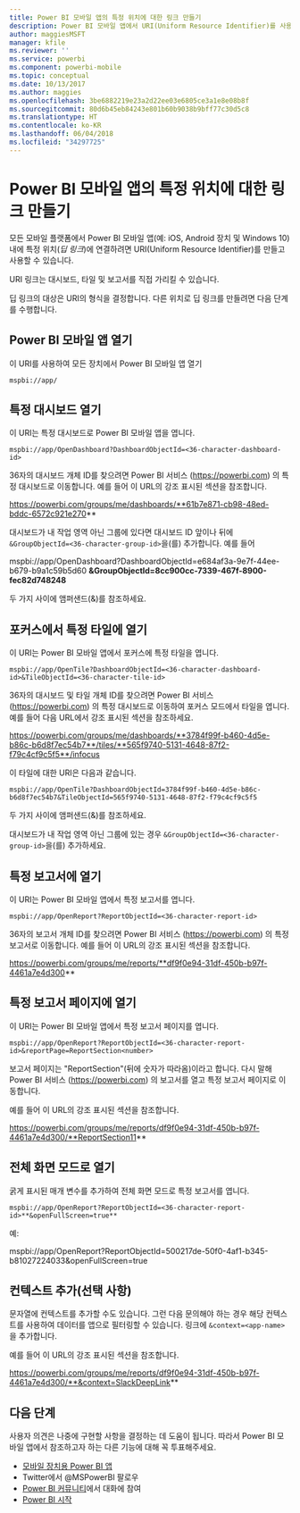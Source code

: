 ```yaml
---
title: Power BI 모바일 앱의 특정 위치에 대한 링크 만들기
description: Power BI 모바일 앱에서 URI(Uniform Resource Identifier)를 사용하여 특정 대시보드, 타일 또는 보고서에 대한 딥 링크를 만드는 방법에 대해 알아봅니다.
author: maggiesMSFT
manager: kfile
ms.reviewer: ''
ms.service: powerbi
ms.component: powerbi-mobile
ms.topic: conceptual
ms.date: 10/13/2017
ms.author: maggies
ms.openlocfilehash: 3be6882219e23a2d22ee03e6805ce3a1e8e08b8f
ms.sourcegitcommit: 80d6b45eb84243e801b60b9038b9bff77c30d5c8
ms.translationtype: HT
ms.contentlocale: ko-KR
ms.lasthandoff: 06/04/2018
ms.locfileid: "34297725"
---
```

# <a name="create-a-link-to-a-specific-location-in-the-power-bi-mobile-apps"></a>Power BI 모바일 앱의 특정 위치에 대한 링크 만들기
모든 모바일 플랫폼에서 Power BI 모바일 앱(예: iOS, Android 장치 및 Windows 10) 내에 특정 위치(*딥 링크*)에 연결하려면 URI(Uniform Resource Identifier)를 만들고 사용할 수 있습니다.

URI 링크는 대시보드, 타일 및 보고서를 직접 가리킬 수 있습니다.

딥 링크의 대상은 URI의 형식을 결정합니다. 다른 위치로 딥 링크를 만들려면 다음 단계를 수행합니다. 

## <a name="open-the-power-bi-mobile-app"></a>Power BI 모바일 앱 열기
이 URI를 사용하여 모든 장치에서 Power BI 모바일 앱 열기

    mspbi://app/


## <a name="open-to-a-specific-dashboard"></a>특정 대시보드 열기
이 URI는 특정 대시보드로 Power BI 모바일 앱을 엽니다.

    mspbi://app/OpenDashboard?DashboardObjectId=<36-character-dashboard-id>

36자의 대시보드 개체 ID를 찾으려면 Power BI 서비스 (https://powerbi.com) 의 특정 대시보드로 이동합니다. 예를 들어 이 URL의 강조 표시된 섹션을 참조합니다.

https://powerbi.com/groups/me/dashboards/**61b7e871-cb98-48ed-bddc-6572c921e270**

대시보드가 내 작업 영역 아닌 그룹에 있다면 대시보드 ID 앞이나 뒤에 `&GroupObjectId=<36-character-group-id>`을(를) 추가합니다. 예를 들어 

mspbi://app/OpenDashboard?DashboardObjectId=e684af3a-9e7f-44ee-b679-b9a1c59b5d60 **&GroupObjectId=8cc900cc-7339-467f-8900-fec82d748248**

두 가지 사이에 앰퍼샌드(&)를 참조하세요.

## <a name="open-to-a-specific-tile-in-focus"></a>포커스에서 특정 타일에 열기
이 URI는 Power BI 모바일 앱에서 포커스에 특정 타일을 엽니다.

    mspbi://app/OpenTile?DashboardObjectId=<36-character-dashboard-id>&TileObjectId=<36-character-tile-id>

36자의 대시보드 및 타일 개체 ID를 찾으려면 Power BI 서비스 (https://powerbi.com) 의 특정 대시보드로 이동하여 포커스 모드에서 타일을 엽니다. 예를 들어 다음 URL에서 강조 표시된 섹션을 참조하세요.

https://powerbi.com/groups/me/dashboards/**3784f99f-b460-4d5e-b86c-b6d8f7ec54b7**/tiles/**565f9740-5131-4648-87f2-f79c4cf9c5f5**/infocus

이 타일에 대한 URI은 다음과 같습니다.

    mspbi://app/OpenTile?DashboardObjectId=3784f99f-b460-4d5e-b86c-b6d8f7ec54b7&TileObjectId=565f9740-5131-4648-87f2-f79c4cf9c5f5

두 가지 사이에 앰퍼샌드(&)를 참조하세요.

대시보드가 내 작업 영역 아닌 그룹에 있는 경우 `&GroupObjectId=<36-character-group-id>`을(를) 추가하세요.

## <a name="open-to-a-specific-report"></a>특정 보고서에 열기
이 URI는 Power BI 모바일 앱에서 특정 보고서를 엽니다.

    mspbi://app/OpenReport?ReportObjectId=<36-character-report-id>

36자의 보고서 개체 ID를 찾으려면 Power BI 서비스 (https://powerbi.com) 의 특정 보고서로 이동합니다. 예를 들어 이 URL의 강조 표시된 섹션을 참조합니다.

https://powerbi.com/groups/me/reports/**df9f0e94-31df-450b-b97f-4461a7e4d300**

## <a name="open-to-a-specific-report-page"></a>특정 보고서 페이지에 열기
이 URI는 Power BI 모바일 앱에서 특정 보고서 페이지를 엽니다.

    mspbi://app/OpenReport?ReportObjectId=<36-character-report-id>&reportPage=ReportSection<number>

보고서 페이지는 "ReportSection"(뒤에 숫자가 따라옴)이라고 합니다. 다시 말해 Power BI 서비스 (https://powerbi.com) 의 보고서를 열고 특정 보고서 페이지로 이동합니다. 

예를 들어 이 URL의 강조 표시된 섹션을 참조합니다.

https://powerbi.com/groups/me/reports/df9f0e94-31df-450b-b97f-4461a7e4d300/**ReportSection11**

## <a name="open-in-full-screen-mode"></a>전체 화면 모드로 열기
굵게 표시된 매개 변수를 추가하여 전체 화면 모드로 특정 보고서를 엽니다.

    mspbi://app/OpenReport?ReportObjectId=<36-character-report-id>**&openFullScreen=true**

예: 

mspbi://app/OpenReport?ReportObjectId=500217de-50f0-4af1-b345-b81027224033&openFullScreen=true

## <a name="add-context-optional"></a>컨텍스트 추가(선택 사항)
문자열에 컨텍스트를 추가할 수도 있습니다. 그런 다음 문의해야 하는 경우 해당 컨텍스트를 사용하여 데이터를 앱으로 필터링할 수 있습니다. 링크에 `&context=<app-name>`을 추가합니다.

예를 들어 이 URL의 강조 표시된 섹션을 참조합니다. 

https://powerbi.com/groups/me/reports/df9f0e94-31df-450b-b97f-4461a7e4d300/**&context=SlackDeepLink**

## <a name="next-steps"></a>다음 단계
사용자 의견은 나중에 구현할 사항을 결정하는 데 도움이 됩니다. 따라서 Power BI 모바일 앱에서 참조하고자 하는 다른 기능에 대해 꼭 투표해주세요. 

* [모바일 장치용 Power BI 앱](mobile-apps-for-mobile-devices.md)
* Twitter에서 @MSPowerBI 팔로우
* [Power BI 커뮤니티](http://community.powerbi.com/)에서 대화에 참여
* [Power BI 시작](service-get-started.md)

